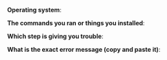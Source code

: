 <!-- Fill out the fields below as best as you can so that we can track down the problem -->
**Operating system**:


**The commands you ran or things you installed**:


**Which step is giving you trouble**:


**What is the exact error message (copy and paste it)**:
